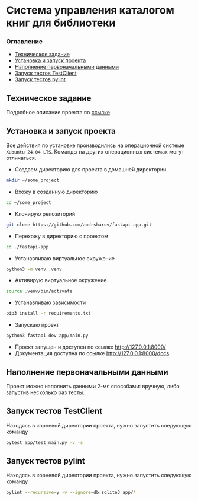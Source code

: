 # Система управления каталогом книг для библиотеки

### Оглавление

* [Техническое задание](#Техническое-задание)
* [Установка и запуск проекта](#установка-и-запуск-проекта)
* [Наполнение первоначальными данными](#наполнение-первоначальными-данными)
* [Запуск тестов TestClient](#запуск-тестов-testclient)
* [Запуск тестов pylint](#запуск-тестов-pylint)

## Техническое задание

Подробное описание проекта по [ссылке](doc/technical-task.pdf)

## Установка и запуск проекта

Все действия по установке производились на операционной системе `Xubuntu 24.04 LTS`.
Команды на других операционных системах могут отличаться.

* Создаем директорию для проекта в домашней директории
```bash
mkdir ~/some_project
```
* Вхожу в созданную директорию 
```bash
cd ~/some_project
```
* Клонирую репозиторий
```bash
git clone https://github.com/andrsharov/fastapi-app.git
```
* Перехожу в директорию с проектом 
```bash
cd ./fastapi-app
```
* Устанавливаю виртуальное окружение
```bash
python3 -m venv .venv
```
* Активирую виртуальное окружение
```bash
source .venv/bin/activate
```
* Устанавливаю зависимости
```bash
pip3 install -r requirements.txt
```
* Запускаю проект
```bash
python3 fastapi dev app/main.py 
```
* Проект запущен и доступен по ссылке http://127.0.0.1:8000/
* Документация доступна по ссылке http://127.0.0.1:8000/docs

## Наполнение первоначальными данными

Проект можно наполнить данными 2-мя способами: вручную, либо запустив несколько раз тесты.

## Запуск тестов TestClient

Находясь в корневой директории проекта, нужно запустить следующую команду
```bash
pytest app/test_main.py -v -s
```
## Запуск тестов pylint
Находясь в корневой директории проекта, нужно запустить следующую команду
```bash
pylint --recursive=y -v --ignore=db.sqlite3 app/*
```